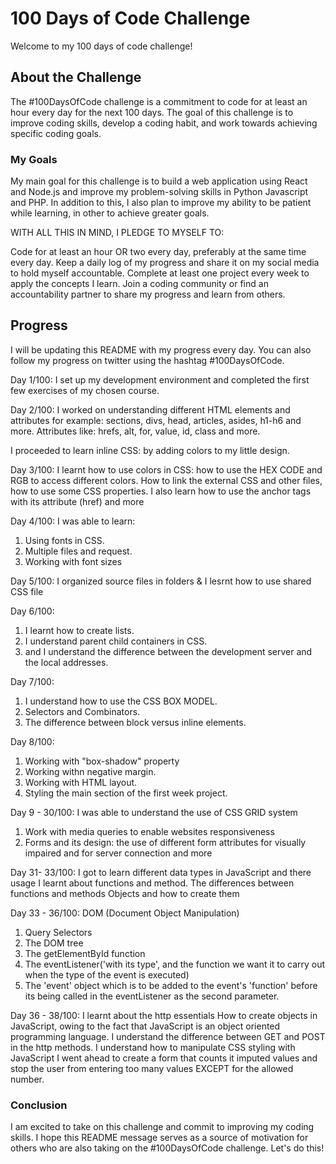 # 100 Days of Code Challenge
Welcome to my 100 days of code challenge!

## About the Challenge
The #100DaysOfCode challenge is a commitment to code for at least an hour every day for the next 100 days. The goal of this challenge is to improve coding skills, develop a coding habit, and work towards achieving specific coding goals.

### My Goals
My main goal for this challenge is to build a web application using React and Node.js and improve my problem-solving skills in Python Javascript and PHP. In addition to this, I also plan to improve my ability to be patient while learning, in other to achieve greater goals.

WITH ALL THIS IN MIND, I PLEDGE TO MYSELF TO:

Code for at least an hour OR two every day, preferably at the same time every day.
Keep a daily log of my progress and share it on my social media to hold myself accountable.
Complete at least one project every week to apply the concepts I learn.
Join a coding community or find an accountability partner to share my progress and learn from others.

## Progress
I will be updating this README with my progress every day. You can also follow my progress on twitter using the hashtag #100DaysOfCode.

Day 1/100:
I set up my development environment and completed the first few exercises of my chosen course.

Day 2/100:
I worked on understanding different HTML elements and attributes for example: sections, divs, head, articles, asides, h1-h6 and more. Attributes like: hrefs, alt, for, value, id, class and more.

I proceeded to learn inline CSS: by adding colors to my little design.

Day 3/100:
I  learnt how to use colors in CSS: how to use the HEX CODE and RGB to access different colors. How to link the external CSS and other files, how to use some CSS properties.
I also learn how to use the anchor tags with its attribute (href) and more

Day 4/100:
I was able to learn: 
1. Using fonts in CSS. 
2. Multiple files and request. 
3. Working with font sizes

Day 5/100:
I organized source files in folders & I lesrnt how to use shared CSS file

Day 6/100: 
1. I learnt how to create lists.
2. I understand parent child containers in CSS.
3. and I understand the difference between the development server and the local addresses.

Day 7/100:
1. I understand how to use the CSS BOX MODEL.
2. Selectors and Combinators.
3. The difference between block versus inline elements.

Day 8/100:
1. Working with "box-shadow" property
2. Working withn negative margin.
3. Working with HTML layout.
4. Styling the main section of the first week project.

Day 9 - 30/100:
I was able to understand the use of CSS GRID system
1. Work with media queries to enable websites responsiveness
2. Forms and its design: the use of different form attributes for visually impaired and for server connection and more

Day 31- 33/100:
I got to learn different data types in JavaScript and there usage
I learnt about functions and method.
The differences between functions and methods
Objects and how to create them

Day 33 - 36/100:
DOM (Document Object Manipulation)
1. Query Selectors
2. The DOM tree
3. The getElementById function
4. The eventListener('with its type', and the function we want it to carry out when the type of the event is executed)
5. The 'event' object which is to be added to the event's 'function' before its being called in the eventListener as the  second parameter.

Day 36 - 38/100:
I learnt about the http essentials
How to create objects in JavaScript, owing to the fact that JavaScript is an object oriented programming language.
I understand the difference between GET and POST in the http methods.
I understand how to manipulate CSS styling with JavaScript
I went ahead to create a form that counts it imputed values and stop the user from entering too many values EXCEPT for the allowed number.

### Conclusion
I am excited to take on this challenge and commit to improving my coding skills. I hope this README message serves as a source of motivation for others who are also taking on the #100DaysOfCode challenge. Let's do this!

